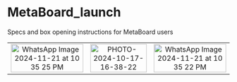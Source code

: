 # MetaBoard_launch
Specs and box opening instructions for MetaBoard users

<table border="0" style="border: none; width: 100%;">
  <tr>
    <td align="center">
      <img src="https://github.com/user-attachments/assets/278dc812-a913-4504-b4d8-a983cbce50e5" alt="WhatsApp Image 2024-11-21 at 10 35 25 PM" style="width:100%;" />
    </td>
    <td align="center">
      <img src="https://github.com/user-attachments/assets/0d41e4f9-edef-4c41-b02b-9c30631ac6ac" alt="PHOTO-2024-10-17-16-38-22" style="width:100%;" />
    </td>
    <td align="center">
      <img src="https://github.com/user-attachments/assets/4de5ccee-f11b-4d84-8930-058286ec51c9" alt="WhatsApp Image 2024-11-21 at 10 35 22 PM" style="width:100%;" />
    </td>
  </tr>
</table>

